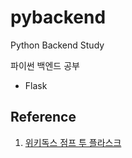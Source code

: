 # pybackend
Python Backend Study

파이썬 백엔드 공부

- Flask



## Reference

1. [위키독스 점프 투 플라스크](https://wikidocs.net/book/4542)

   